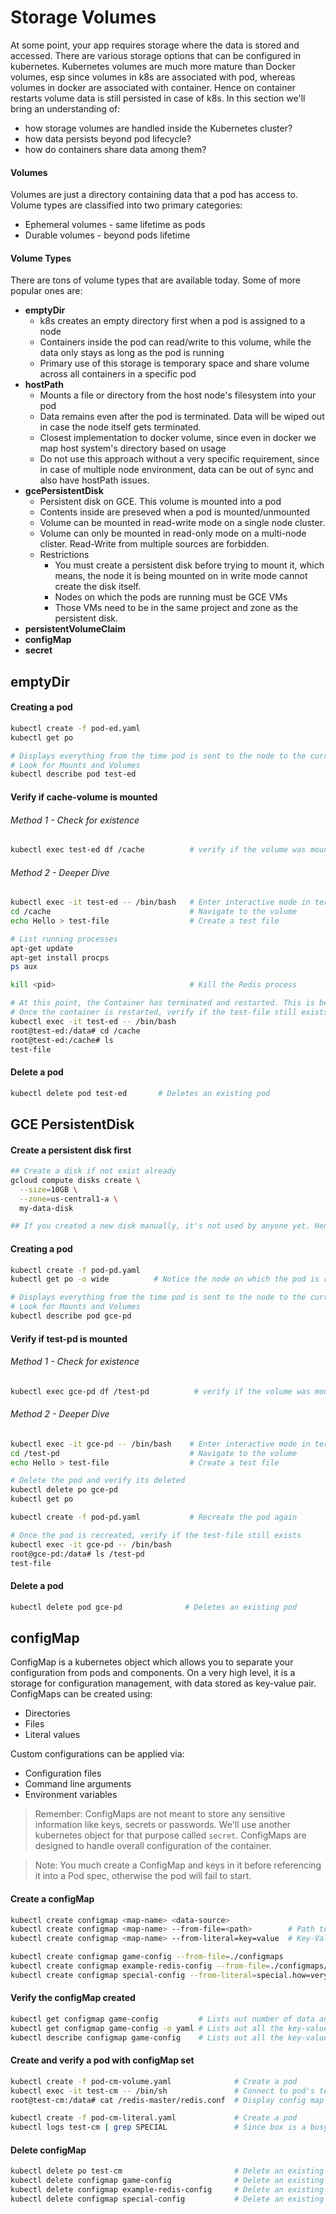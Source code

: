 # Storage Volumes

At some point, your app requires storage where the data is stored and accessed. There are various storage options that can be configured in kubernetes. Kubernetes volumes are much more mature than Docker volumes, esp since volumes in k8s are associated with pod, whereas volumes in docker are associated with container. Hence on container restarts volume data is still persisted in case of k8s.
In this section we'll bring an understanding of:

- how storage volumes are handled inside the Kubernetes cluster?
- how data persists beyond pod lifecycle?
- how do containers share data among them?

#### Volumes

Volumes are just a directory containing data that a pod has access to. Volume types are classified into two primary categories:

- Ephemeral volumes - same lifetime as pods
- Durable volumes - beyond pods lifetime

#### Volume Types

There are tons of volume types that are available today. Some of more popular ones are:

- **emptyDir**
  - k8s creates an empty directory first when a pod is assigned to a node
  - Containers inside the pod can read/write to this volume, while the data only stays as long as the pod is running
  - Primary use of this storage is temporary space and share volume across all containers in a specific pod
- **hostPath**
  - Mounts a file or directory from the host node's filesystem into your pod
  - Data remains even after the pod is terminated. Data will be wiped out in case the node itself gets terminated.
  - Closest implementation to docker volume, since even in docker we map host system's directory based on usage
  - Do not use this approach without a very specific requirement, since in case of multiple node environment, data can be out of sync and also have hostPath issues.
- **gcePersistentDisk**
  - Persistent disk on GCE. This volume is mounted into a pod
  - Contents inside are preseved when a pod is mounted/unmounted
  - Volume can be mounted in read-write mode on a single node cluster.
  - Volume can only be mounted in read-only mode on a multi-node clister. Read-Write from multiple sources are forbidden.
  - Restrictions
    - You must create a persistent disk before trying to mount it, which means, the node it is being mounted on in write mode cannot create the disk itself.
    - Nodes on which the pods are running must be GCE VMs
    - Those VMs need to be in the same project and zone as the persistent disk.
- **persistentVolumeClaim**
- **configMap**
- **secret**

## emptyDir

#### Creating a pod

```sh
kubectl create -f pod-ed.yaml
kubectl get po

# Displays everything from the time pod is sent to the node to the current status.
# Look for Mounts and Volumes
kubectl describe pod test-ed
```

#### Verify if cache-volume is mounted

###### Method 1 - Check for existence

```sh
kubectl exec test-ed df /cache          # verify if the volume was mounted or not. And if so, display its details including usage
```

###### Method 2 - Deeper Dive

```sh
kubectl exec -it test-ed -- /bin/bash   # Enter interactive mode in terminal of the pod
cd /cache                               # Navigate to the volume
echo Hello > test-file                  # Create a test file

# List running processes
apt-get update
apt-get install procps
ps aux

kill <pid>                              # Kill the Redis process

# At this point, the Container has terminated and restarted. This is because the Redis Pod has a restartPolicy of Always.
# Once the container is restarted, verify if the test-file still exists
kubectl exec -it test-ed -- /bin/bash
root@test-ed:/data# cd /cache
root@test-ed:/cache# ls
test-file
```

#### Delete a pod

```sh
kubectl delete pod test-ed       # Deletes an existing pod
```

## GCE PersistentDisk

#### Create a persistent disk first

```sh
## Create a disk if not exist already
gcloud compute disks create \
  --size=10GB \
  --zone=us-central1-a \
  my-data-disk

## If you created a new disk manually, it's not used by anyone yet. Hence you'll need format it and then mount it (defined in manifest file)
```

#### Creating a pod

```sh
kubectl create -f pod-pd.yaml
kubectl get po -o wide          # Notice the node on which the pod is running

# Displays everything from the time pod is sent to the node to the current status.
# Look for Mounts and Volumes
kubectl describe pod gce-pd
```

#### Verify if test-pd is mounted

###### Method 1 - Check for existence

```sh
kubectl exec gce-pd df /test-pd          # verify if the volume was mounted or not. And if so, display its details including usage
```

###### Method 2 - Deeper Dive

```sh
kubectl exec -it gce-pd -- /bin/bash    # Enter interactive mode in terminal of the pod
cd /test-pd                             # Navigate to the volume
echo Hello > test-file                  # Create a test file

# Delete the pod and verify its deleted
kubectl delete po gce-pd
kubectl get po

kubectl create -f pod-pd.yaml           # Recreate the pod again

# Once the pod is recreated, verify if the test-file still exists
kubectl exec -it gce-pd -- /bin/bash
root@gce-pd:/data# ls /test-pd
test-file
```

#### Delete a pod

```sh
kubectl delete pod gce-pd              # Deletes an existing pod
```

## configMap

ConfigMap is a kubernetes object which allows you to separate your configuration from pods and components. On a very high level, it is a storage for configuration management, with data stored as key-value pair. ConfigMaps can be created using:

- Directories
- Files
- Literal values

Custom configurations can be applied via:

- Configuration files
- Command line arguments
- Environment variables

> Remember: ConfigMaps are not meant to store any sensitive information like keys, secrets or passwords. We'll use another kubernetes object for that purpose called `secret`.
> ConfigMaps are designed to handle overall configuration of the container.

> Note: You much create a ConfigMap and keys in it before referencing it into a Pod spec, otherwise the pod will fail to start.

#### Create a configMap

```sh
kubectl create configmap <map-name> <data-source>
kubectl create configmap <map-name> --from-file=<path>        # Path to directory/file
kubectl create configmap <map-name> --from-literal=key=value  # Key-Value paid

kubectl create configmap game-config --from-file=./configmaps
kubectl create configmap example-redis-config --from-file=./configmaps/redis-config
kubectl create configmap special-config --from-literal=special.how=very
```

#### Verify the configMap created

```sh
kubectl get configmap game-config         # Lists out number of data and age of the configMap
kubectl get configmap game-config -o yaml # Lists out all the key-value pairs
kubectl describe configmap game-config    # Lists out all the key-value pairs
```

#### Create and verify a pod with configMap set

```sh
kubectl create -f pod-cm-volume.yaml              # Create a pod
kubectl exec -it test-cm -- /bin/sh               # Connect to pod's terminal
root@test-cm:/data# cat /redis-master/redis.conf  # Display config map key-value pairs

kubectl create -f pod-cm-literal.yaml             # Create a pod
kubectl logs test-cm | grep SPECIAL               # Since box is a busybox, we're firing a command to set it as an environment variable
```

#### Delete configMap

```sh
kubectl delete po test-cm                         # Delete an existing pod
kubectl delete configmap game-config              # Delete an existing configMap
kubectl delete configmap example-redis-config     # Delete an existing configMap
kubectl delete configmap special-config           # Delete an existing configMap
```
